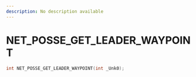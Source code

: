 ```yaml
---
description: No description available 
---
```


# NET_POSSE_GET_LEADER_WAYPOINT

```cpp
int NET_POSSE_GET_LEADER_WAYPOINT(int _Unk0);
```
